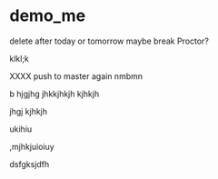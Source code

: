 # demo_me
delete after today or tomorrow maybe break Proctor?



klkl;k

XXXX push to master again nmbmn





b hjgjhg jhkkjhkjh kjhkjh



jhgj
kjhkjh









ukihiu



,mjhkjuioiuy


dsfgksjdfh
